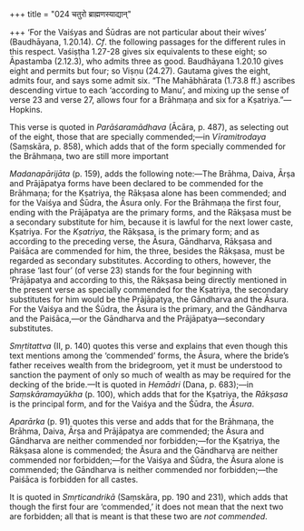 +++
title = "024 चतुरो ब्राह्मणस्याद्यान्"

+++
‘For the Vaiśyas and Śūdras are not particular about their wives’
(Baudhāyana, 1.20.14). *Cf*. the following passages for the different
rules in this respect. Vaśiṣṭha 1.27-28 gives six equivalents to these
eight; so Āpastamba (2.12.3), who admits three as good. Baudhāyana
1.20.10 gives eight and permits but four; so Viṣṇu (24.27). Gautama
gives the eight, admits four, and says some admit six. “The Mahābhārata
(1.73.8 ff.) ascribes descending virtue to each ‘according to Manu’, and
mixing up the sense of verse 23 and verse 27, allows four for a Brāhmaṇa
and six for a Kṣatriya.”—Hopkins.

This verse is quoted in *Parāśaramādhava* (Ācāra, p. 487), as selecting
out of the eight, those that are specially commended;—in *Vīramitrodaya*
(Saṃskāra, p. 858), which adds that of the form specially commended for
the Brāhmaṇa, two are still more important

*Madanapārijāta* (p. 159), adds the following note:—The Brāhma, Daiva,
Ārṣa and Prājāpatya forms have been declared to be commended for the
Brāhmaṇa; for the Kṣatriya, the Rākṣasa alone has been commended; and
for the Vaiśya and Śūdra, the Āsura only. For the Brāhmaṇa the first
four, ending with the Prājāpatya are the primary forms, and the Rākṣasa
must be a secondary substitute for him, because it is lawful for the
next lower caste, Kṣatriya. For the *Kṣatriya*, the Rākṣasa, is the
primary form; and as according to the preceding verse, the Āsura,
Gāndharva, Rākṣasa and Paiśāca are commended for him, the three, besides
the Rākṣasa, must be regarded as secondary substitutes. According to
others, however, the phrase ‘last four’ (of verse 23) stands for the
four beginning with ‘Prājāpatya and according to this, the Rākṣasa being
directly mentioned in the present verse as specially commended for the
Kṣatriya, the secondary substitutes for him would be the Prājāpatya, the
Gāndharva and the Āsura. For the Vaiśya and the Śūdra, the Āsura is the
primary, and the Gāndharva and the Paiśāca,—or the Gāndharva and the
Prājāpatya—secondary substitutes.

*Smṛtitattva* (II, p. 140) quotes this verse and explains that even
though this text mentions among the ‘commended’ forms, the Āsura, where
the bride’s father receives wealth from the bridegroom, yet it must be
understood to sanction the payment of only so much of wealth as may be
required for the decking of the bride.—It is quoted in *Hemādri* (Dana,
p. 683);—in *Saṃskāramayūkha* (p. 100), which adds that for the
Kṣatriya, the *Rākṣasa* is the principal form, and for the Vaiśya and
the Śūdra, the *Āsura*.

*Aparārka* (p. 91) quotes this verse and adds that for the Brāhmaṇa, the
Brāhma, Daiva, Ārṣa and Prājāpatya are commended; the Āsura and
Gāndharva are neither commended nor forbidden;—for the Kṣatriya, the
Rākṣasa alone is commended; the Āsura and the Gāndharva are neither
commended nor forbidden;—for the Vaiśya and Śūdra, the Āsura alone is
commended; the Gāndharva is neither commended nor forbidden;—the Paiśāca
is forbidden for all castes.

It is quoted in *Smṛticandrikā* (Saṃskāra, pp. 190 and 231), which adds
that though the first four are ‘commended,’ it does not mean that the
next two are forbidden; all that is meant is that these two are *not
commended*.


